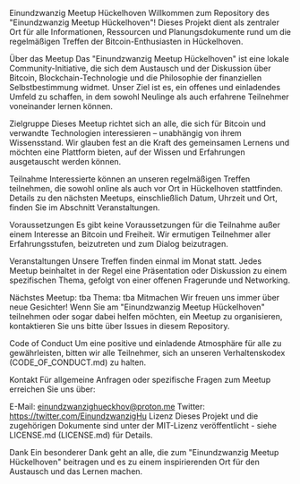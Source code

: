 Einundzwanzig Meetup Hückelhoven
Willkommen zum Repository des "Einundzwanzig Meetup Hückelhoven"! Dieses Projekt dient als zentraler Ort für alle Informationen, Ressourcen und Planungsdokumente rund um die regelmäßigen Treffen der Bitcoin-Enthusiasten in Hückelhoven.

Über das Meetup
Das "Einundzwanzig Meetup Hückelhoven" ist eine lokale Community-Initiative, die sich dem Austausch und der Diskussion über Bitcoin, Blockchain-Technologie und die Philosophie der finanziellen Selbstbestimmung widmet. Unser Ziel ist es, ein offenes und einladendes Umfeld zu schaffen, in dem sowohl Neulinge als auch erfahrene Teilnehmer voneinander lernen können.

Zielgruppe
Dieses Meetup richtet sich an alle, die sich für Bitcoin und verwandte Technologien interessieren – unabhängig von ihrem Wissensstand. Wir glauben fest an die Kraft des gemeinsamen Lernens und möchten eine Plattform bieten, auf der Wissen und Erfahrungen ausgetauscht werden können.

Teilnahme
Interessierte können an unseren regelmäßigen Treffen teilnehmen, die sowohl online als auch vor Ort in Hückelhoven stattfinden. Details zu den nächsten Meetups, einschließlich Datum, Uhrzeit und Ort, finden Sie im Abschnitt Veranstaltungen.

Voraussetzungen
Es gibt keine Voraussetzungen für die Teilnahme außer einem Interesse an Bitcoin und Freiheit. Wir ermutigen Teilnehmer aller Erfahrungsstufen, beizutreten und zum Dialog beizutragen.

Veranstaltungen
Unsere Treffen finden einmal im Monat statt. Jedes Meetup beinhaltet in der Regel eine Präsentation oder Diskussion zu einem spezifischen Thema, gefolgt von einer offenen Fragerunde und Networking.

Nächstes Meetup: tba
Thema: tba
Mitmachen
Wir freuen uns immer über neue Gesichter! Wenn Sie am "Einundzwanzig Meetup Hückelhoven" teilnehmen oder sogar dabei helfen möchten, ein Meetup zu organisieren, kontaktieren Sie uns bitte über Issues in diesem Repository.

Code of Conduct
Um eine positive und einladende Atmosphäre für alle zu gewährleisten, bitten wir alle Teilnehmer, sich an unseren Verhaltenskodex (CODE_OF_CONDUCT.md) zu halten.

Kontakt
Für allgemeine Anfragen oder spezifische Fragen zum Meetup erreichen Sie uns über:

E-Mail: einundzwanzighueckhov@proton.me
Twitter: https://twitter.com/EinundzwanzigHu
Lizenz
Dieses Projekt und die zugehörigen Dokumente sind unter der MIT-Lizenz veröffentlicht - siehe LICENSE.md (LICENSE.md) für Details.

Dank
Ein besonderer Dank geht an alle, die zum "Einundzwanzig Meetup Hückelhoven" beitragen und es zu einem inspirierenden Ort für den Austausch und das Lernen machen.
